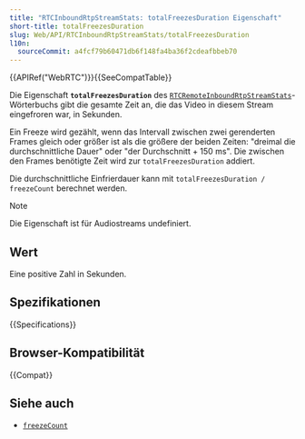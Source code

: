 ```yaml
---
title: "RTCInboundRtpStreamStats: totalFreezesDuration Eigenschaft"
short-title: totalFreezesDuration
slug: Web/API/RTCInboundRtpStreamStats/totalFreezesDuration
l10n:
  sourceCommit: a4fcf79b60471db6f148fa4ba36f2cdeafbbeb70
---
```


{{APIRef("WebRTC")}}{{SeeCompatTable}}

Die Eigenschaft **`totalFreezesDuration`** des [`RTCRemoteInboundRtpStreamStats`](/de/docs/Web/API/RTCRemoteInboundRtpStreamStats)-Wörterbuchs gibt die gesamte Zeit an, die das Video in diesem Stream eingefroren war, in Sekunden.

Ein Freeze wird gezählt, wenn das Intervall zwischen zwei gerenderten Frames gleich oder größer ist als die größere der beiden Zeiten: "dreimal die durchschnittliche Dauer" oder "der Durchschnitt + 150 ms". Die zwischen den Frames benötigte Zeit wird zur `totalFreezesDuration` addiert.

Die durchschnittliche Einfrierdauer kann mit `totalFreezesDuration / freezeCount` berechnet werden.

> [!NOTE]
> Die Eigenschaft ist für Audiostreams undefiniert.

## Wert

Eine positive Zahl in Sekunden.

## Spezifikationen

{{Specifications}}

## Browser-Kompatibilität

{{Compat}}

## Siehe auch

- [`freezeCount`](/de/docs/Web/API/RTCInboundRtpStreamStats/freezeCount)
